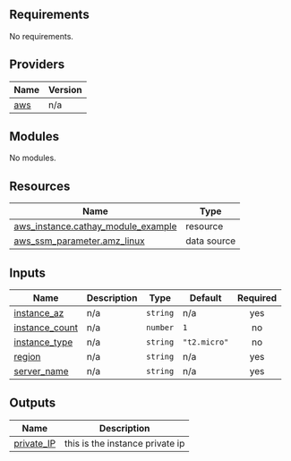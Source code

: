 <!-- BEGIN_TF_DOCS -->
## Requirements

No requirements.

## Providers

| Name | Version |
|------|---------|
| <a name="provider_aws"></a> [aws](#provider\_aws) | n/a |

## Modules

No modules.

## Resources

| Name | Type |
|------|------|
| [aws_instance.cathay_module_example](https://registry.terraform.io/providers/hashicorp/aws/latest/docs/resources/instance) | resource |
| [aws_ssm_parameter.amz_linux](https://registry.terraform.io/providers/hashicorp/aws/latest/docs/data-sources/ssm_parameter) | data source |

## Inputs

| Name | Description | Type | Default | Required |
|------|-------------|------|---------|:--------:|
| <a name="input_instance_az"></a> [instance\_az](#input\_instance\_az) | n/a | `string` | n/a | yes |
| <a name="input_instance_count"></a> [instance\_count](#input\_instance\_count) | n/a | `number` | `1` | no |
| <a name="input_instance_type"></a> [instance\_type](#input\_instance\_type) | n/a | `string` | `"t2.micro"` | no |
| <a name="input_region"></a> [region](#input\_region) | n/a | `string` | n/a | yes |
| <a name="input_server_name"></a> [server\_name](#input\_server\_name) | n/a | `string` | n/a | yes |

## Outputs

| Name | Description |
|------|-------------|
| <a name="output_private_IP"></a> [private\_IP](#output\_private\_IP) | this is the instance private ip |
<!-- END_TF_DOCS -->